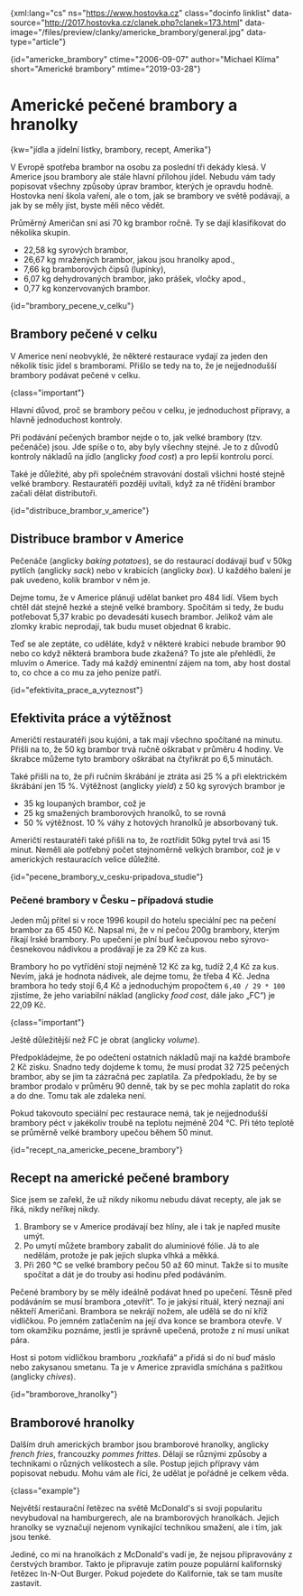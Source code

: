
{xml:lang="cs" ns="https://www.hostovka.cz" class="docinfo linklist" data-source="http://2017.hostovka.cz/clanek.php?clanek=173.html" data-image="/files/preview/clanky/americke_brambory/general.jpg" data-type="article"}

{id="americke_brambory" ctime="2006-09-07" author="Michael Klíma" short="Americké brambory" mtime="2019-03-28"}

# Americké pečené brambory a hranolky

<!-- generated attribute kw by user_udpatekw.sh on 2019-04-16, do not edit -->

{kw="jídla a jídelní lístky, brambory, recept, Amerika"}

V Evropě spotřeba brambor na osobu za poslední tři dekády klesá. V Americe jsou brambory ale stále hlavní přílohou jídel. Nebudu vám tady popisovat všechny způsoby úprav brambor, kterých je opravdu hodně. Hostovka není škola vaření, ale o tom, jak se brambory ve světě podávají, a jak by se měly jíst, byste měli něco vědět.

Průměrný Američan sní asi 70 kg brambor ročně. Ty se dají klasifikovat do několika skupin.

  * 22,58 kg syrových brambor,
  * 26,67 kg mražených brambor, jakou jsou hranolky apod.,
  * 7,66 kg bramborových čipsů (lupínky),
  * 6,07 kg dehydrovaných brambor, jako prášek, vločky apod.,
  * 0,77 kg konzervovaných brambor.

{id="brambory\_pecene\_v_celku"}

## Brambory pečené v celku

V Americe není neobvyklé, že některé restaurace vydají za jeden den několik tisíc jídel s bramborami. Přišlo se tedy na to, že je nejjednodušší brambory podávat pečené v celku.

{class="important"}

Hlavní důvod, proč se brambory pečou v celku, je jednoduchost přípravy, a hlavně jednoduchost kontroly.

Při podávání pečených brambor nejde o to, jak velké brambory (tzv. pečenáče) jsou. Jde spíše o to, aby byly všechny stejné. Je to z důvodů kontroly nákladů na jídlo (anglicky _food cost_) a pro lepší kontrolu porcí.

Také je důležité, aby při společném stravování dostali všichni hosté stejně velké brambory. Restauratéři později uvítali, když za ně třídění brambor začali dělat distributoři.

{id="distribuce\_brambor\_v_americe"}

## Distribuce brambor v Americe

Pečenáče (anglicky _baking potatoes_), se do restaurací dodávají buď v 50kg pytlích (anglicky _sack_) nebo v krabicích (anglicky _box_). U každého balení je pak uvedeno, kolik brambor v něm je.

Dejme tomu, že v Americe plánuji udělat banket pro 484 lidí. Všem bych chtěl dát stejně hezké a stejně velké brambory. Spočítám si tedy, že budu potřebovat 5,37 krabic po devadesáti kusech brambor. Jelikož vám ale zlomky krabic neprodají, tak budu muset objednat 6 krabic.

Teď se ale zeptáte, co uděláte, když v některé krabici nebude brambor 90 nebo co když některá brambora bude zkažená? To jste ale přehlédli, že mluvím o Americe. Tady má každý eminentní zájem na tom, aby host dostal to, co chce a co mu za jeho peníze patří.

{id="efektivita\_prace\_a_vyteznost"}

## Efektivita práce a výtěžnost

Američtí restauratéři jsou kujóni, a tak mají všechno spočítané na minutu. Přišli na to, že 50 kg brambor trvá ručně oškrabat v průměru 4 hodiny. Ve škrabce můžeme tyto brambory oškrábat na čtyřikrát po 6,5 minutách.

Také přišli na to, že při ručním škrábání je ztráta asi 25 % a při elektrickém škrábání jen 15 %. Výtěžnost (anglicky _yield_) z 50 kg syrových brambor je

  * 35 kg loupaných brambor, což je
  * 25 kg smažených bramborových hranolků, to se rovná
  * 50 % výtěžnost. 10 % váhy z hotových hranolků je absorbovaný tuk.

Američtí restauratéři také přišli na to, že roztřídit 50kg pytel trvá asi 15 minut. Neměli ale potřebný počet stejnoměrně velkých brambor, což je v amerických restauracích velice důležité.

{id="pecene\_brambory\_v\_cesku-pripadova\_studie"}

### Pečené brambory v Česku – případová studie

Jeden můj přítel si v roce 1996 koupil do hotelu speciální pec na pečení brambor za 65 450 Kč. Napsal mi, že v ní pečou 200g brambory, kterým říkají Irské brambory. Po upečení je plní buď kečupovou nebo sýrovo-česnekovou nádivkou a prodávají je za 29 Kč za kus.

Brambory ho po vytřídění stojí nejméně 12 Kč za kg, tudíž 2,4 Kč za kus. Nevím, jaká je hodnota nádivek, ale dejme tomu, že třeba 4 Kč. Jedna brambora ho tedy stojí 6,4 Kč a jednoduchým propočtem `6,40 / 29 * 100` zjistíme, že jeho variabilní náklad (anglicky _food cost_, dále jako „FC“) je 22,09 Kč.

{class="important"}

Ještě důležitější než FC je obrat (anglicky _volume_).

Předpokládejme, že po odečtení ostatních nákladů mají na každé bramboře 2 Kč zisku. Snadno tedy dojdeme k tomu, že musí prodat 32 725 pečených brambor, aby se jim ta zázračná pec zaplatila. Za předpokladu, že by se brambor prodalo v průměru 90 denně, tak by se pec mohla zaplatit do roka a do dne. Tomu tak ale zdaleka není.

Pokud takovouto speciální pec restaurace nemá, tak je nejjednodušší brambory péct v jakékoliv troubě na teplotu nejméně 204 °C. Při této teplotě se průměrně velké brambory upečou během 50 minut.

{id="recept\_na\_americke\_pecene\_brambory"}

## Recept na americké pečené brambory

Sice jsem se zařekl, že už nikdy nikomu nebudu dávat recepty, ale jak se říká, nikdy neříkej nikdy.

  1. Brambory se v Americe prodávají bez hlíny, ale i tak je napřed musíte umýt.
  2. Po umytí můžete brambory zabalit do aluminiové fólie. Já to ale nedělám, protože je pak jejich slupka vlhká a měkká.
  3. Při 260 °C se velké brambory pečou 50 až 60 minut. Takže si to musíte spočítat a dát je do trouby asi hodinu před podáváním.

Pečené brambory by se měly ideálně podávat hned po upečení. Těsně před podáváním se musí brambora „otevřít“. To je jakýsi rituál, který neznají ani někteří Američani. Brambora se nekrájí nožem, ale udělá se do ní kříž vidličkou. Po jemném zatlačením na její dva konce se brambora otevře. V tom okamžiku poznáme, jestli je správně upečená, protože z ní musí unikat pára.

Host si potom vidličkou bramboru „rozkňafá“ a přidá si do ní buď máslo nebo zakysanou smetanu. Ta je v Americe zpravidla smíchána s pažitkou (anglicky _chives_).

{id="bramborove_hranolky"}

## Bramborové hranolky

Dalším druh amerických brambor jsou bramborové hranolky, anglicky _french fries_, francouzky _pommes frittes_. Dělají se různými způsoby a technikami o různých velikostech a síle. Postup jejich přípravy vám popisovat nebudu. Mohu vám ale říci, že udělat je pořádně je celkem věda.

{class="example"}

Největší restaurační řetězec na světě McDonald's si svoji popularitu nevybudoval na hamburgerech, ale na bramborových hranolkách. Jejich hranolky se vyznačují nejenom vynikající technikou smažení, ale i tím, jak jsou tenké.

Jediné, co mi na hranolkách z McDonald's vadí je, že nejsou připravovány z čerstvých brambor. Takto je připravuje zatím pouze populární kalifornský řetězec In-N-Out Burger. Pokud pojedete do Kalifornie, tak se tam musíte zastavit.


